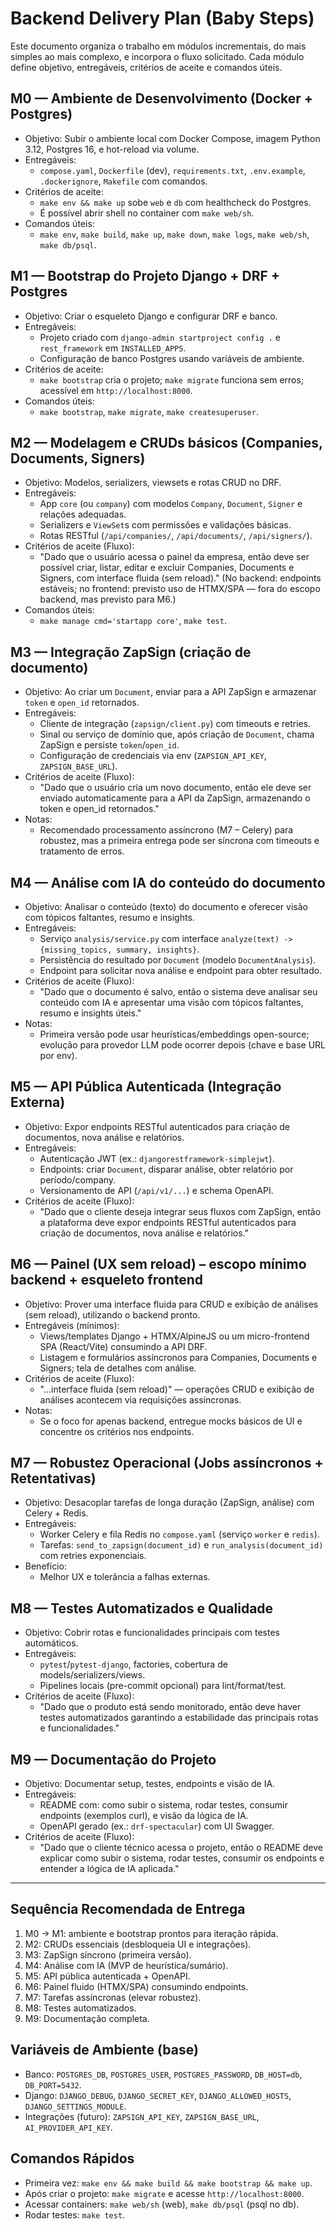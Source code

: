 # Backend Delivery Plan (Baby Steps)

Este documento organiza o trabalho em módulos incrementais, do mais simples ao mais complexo, e incorpora o fluxo solicitado. Cada módulo define objetivo, entregáveis, critérios de aceite e comandos úteis.

## M0 — Ambiente de Desenvolvimento (Docker + Postgres)
- Objetivo: Subir o ambiente local com Docker Compose, imagem Python 3.12, Postgres 16, e hot-reload via volume.
- Entregáveis:
  - `compose.yaml`, `Dockerfile` (dev), `requirements.txt`, `.env.example`, `.dockerignore`, `Makefile` com comandos.
- Critérios de aceite:
  - `make env && make up` sobe `web` e `db` com healthcheck do Postgres.
  - É possível abrir shell no container com `make web/sh`.
- Comandos úteis:
  - `make env`, `make build`, `make up`, `make down`, `make logs`, `make web/sh`, `make db/psql`.

## M1 — Bootstrap do Projeto Django + DRF + Postgres
- Objetivo: Criar o esqueleto Django e configurar DRF e banco.
- Entregáveis:
  - Projeto criado com `django-admin startproject config .` e `rest_framework` em `INSTALLED_APPS`.
  - Configuração de banco Postgres usando variáveis de ambiente.
- Critérios de aceite:
  - `make bootstrap` cria o projeto; `make migrate` funciona sem erros; acessível em `http://localhost:8000`.
- Comandos úteis:
  - `make bootstrap`, `make migrate`, `make createsuperuser`.

## M2 — Modelagem e CRUDs básicos (Companies, Documents, Signers)
- Objetivo: Modelos, serializers, viewsets e rotas CRUD no DRF.
- Entregáveis:
  - App `core` (ou `company`) com modelos `Company`, `Document`, `Signer` e relações adequadas.
  - Serializers e `ViewSet`s com permissões e validações básicas.
  - Rotas RESTful (`/api/companies/`, `/api/documents/`, `/api/signers/`).
- Critérios de aceite (Fluxo):
  - "Dado que o usuário acessa o painel da empresa, então deve ser possível criar, listar, editar e excluir Companies, Documents e Signers, com interface fluida (sem reload)." (No backend: endpoints estáveis; no frontend: previsto uso de HTMX/SPA — fora do escopo backend, mas previsto para M6.)
- Comandos úteis:
  - `make manage cmd='startapp core'`, `make test`.

## M3 — Integração ZapSign (criação de documento)
- Objetivo: Ao criar um `Document`, enviar para a API ZapSign e armazenar `token` e `open_id` retornados.
- Entregáveis:
  - Cliente de integração (`zapsign/client.py`) com timeouts e retries.
  - Sinal ou serviço de domínio que, após criação de `Document`, chama ZapSign e persiste `token`/`open_id`.
  - Configuração de credenciais via env (`ZAPSIGN_API_KEY`, `ZAPSIGN_BASE_URL`).
- Critérios de aceite (Fluxo):
  - "Dado que o usuário cria um novo documento, então ele deve ser enviado automaticamente para a API da ZapSign, armazenando o token e open_id retornados." 
- Notas:
  - Recomendado processamento assíncrono (M7 – Celery) para robustez, mas a primeira entrega pode ser síncrona com timeouts e tratamento de erros.

## M4 — Análise com IA do conteúdo do documento
- Objetivo: Analisar o conteúdo (texto) do documento e oferecer visão com tópicos faltantes, resumo e insights.
- Entregáveis:
  - Serviço `analysis/service.py` com interface `analyze(text) -> {missing_topics, summary, insights}`.
  - Persistência do resultado por `Document` (modelo `DocumentAnalysis`).
  - Endpoint para solicitar nova análise e endpoint para obter resultado.
- Critérios de aceite (Fluxo):
  - "Dado que o documento é salvo, então o sistema deve analisar seu conteúdo com IA e apresentar uma visão com tópicos faltantes, resumo e insights úteis." 
- Notas:
  - Primeira versão pode usar heurísticas/embeddings open-source; evolução para provedor LLM pode ocorrer depois (chave e base URL por env).

## M5 — API Pública Autenticada (Integração Externa)
- Objetivo: Expor endpoints RESTful autenticados para criação de documentos, nova análise e relatórios.
- Entregáveis:
  - Autenticação JWT (ex.: `djangorestframework-simplejwt`).
  - Endpoints: criar `Document`, disparar análise, obter relatório por período/company.
  - Versionamento de API (`/api/v1/...`) e schema OpenAPI.
- Critérios de aceite (Fluxo):
  - "Dado que o cliente deseja integrar seus fluxos com ZapSign, então a plataforma deve expor endpoints RESTful autenticados para criação de documentos, nova análise e relatórios."

## M6 — Painel (UX sem reload) – escopo mínimo backend + esqueleto frontend
- Objetivo: Prover uma interface fluida para CRUD e exibição de análises (sem reload), utilizando o backend pronto.
- Entregáveis (mínimos):
  - Views/templates Django + HTMX/AlpineJS ou um micro-frontend SPA (React/Vite) consumindo a API DRF.
  - Listagem e formulários assíncronos para Companies, Documents e Signers; tela de detalhes com análise.
- Critérios de aceite (Fluxo):
  - "...interface fluida (sem reload)" — operações CRUD e exibição de análises acontecem via requisições assíncronas.
- Notas:
  - Se o foco for apenas backend, entregue mocks básicos de UI e concentre os critérios nos endpoints.

## M7 — Robustez Operacional (Jobs assíncronos + Retentativas)
- Objetivo: Desacoplar tarefas de longa duração (ZapSign, análise) com Celery + Redis.
- Entregáveis:
  - Worker Celery e fila Redis no `compose.yaml` (serviço `worker` e `redis`).
  - Tarefas: `send_to_zapsign(document_id)` e `run_analysis(document_id)` com retries exponenciais.
- Benefício:
  - Melhor UX e tolerância a falhas externas.

## M8 — Testes Automatizados e Qualidade
- Objetivo: Cobrir rotas e funcionalidades principais com testes automáticos.
- Entregáveis:
  - `pytest`/`pytest-django`, factories, cobertura de models/serializers/views.
  - Pipelines locais (pre-commit opcional) para lint/format/test.
- Critérios de aceite (Fluxo):
  - "Dado que o produto está sendo monitorado, então deve haver testes automatizados garantindo a estabilidade das principais rotas e funcionalidades."

## M9 — Documentação do Projeto
- Objetivo: Documentar setup, testes, endpoints e visão de IA.
- Entregáveis:
  - README com: como subir o sistema, rodar testes, consumir endpoints (exemplos curl), e visão da lógica de IA.
  - OpenAPI gerado (ex.: `drf-spectacular`) com UI Swagger.
- Critérios de aceite (Fluxo):
  - "Dado que o cliente técnico acessa o projeto, então o README deve explicar como subir o sistema, rodar testes, consumir os endpoints e entender a lógica de IA aplicada."

---

## Sequência Recomendada de Entrega
1) M0 → M1: ambiente e bootstrap prontos para iteração rápida.
2) M2: CRUDs essenciais (desbloqueia UI e integrações).
3) M3: ZapSign síncrono (primeira versão).
4) M4: Análise com IA (MVP de heurística/sumário). 
5) M5: API pública autenticada + OpenAPI.
6) M6: Painel fluido (HTMX/SPA) consumindo endpoints.
7) M7: Tarefas assíncronas (elevar robustez).
8) M8: Testes automatizados.
9) M9: Documentação completa.

## Variáveis de Ambiente (base)
- Banco: `POSTGRES_DB`, `POSTGRES_USER`, `POSTGRES_PASSWORD`, `DB_HOST=db`, `DB_PORT=5432`.
- Django: `DJANGO_DEBUG`, `DJANGO_SECRET_KEY`, `DJANGO_ALLOWED_HOSTS`, `DJANGO_SETTINGS_MODULE`.
- Integrações (futuro): `ZAPSIGN_API_KEY`, `ZAPSIGN_BASE_URL`, `AI_PROVIDER_API_KEY`.

## Comandos Rápidos
- Primeira vez: `make env && make build && make bootstrap && make up`.
- Após criar o projeto: `make migrate` e acesse `http://localhost:8000`.
- Acessar containers: `make web/sh` (web), `make db/psql` (psql no db).
- Rodar testes: `make test`.
